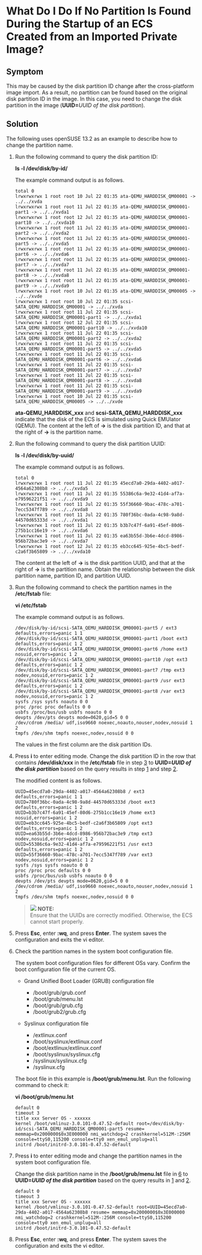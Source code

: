 # What Do I Do If No Partition Is Found During the Startup of an ECS Created from an Imported Private Image?<a name="EN-US_TOPIC_0034220644"></a>

## Symptom<a name="section15670444166"></a>

This may be caused by the disk partition ID change after the cross-platform image import. As a result, no partition can be found based on the original disk partition ID in the image. In this case, you need to change the disk partition in the image \(**UUID=**_UUID of the disk partition_\).

## Solution<a name="section04561352374"></a>

The following uses openSUSE 13.2 as an example to describe how to change the partition name.

1.  <a name="li4101085015191"></a>Run the following command to query the disk partition ID:

    **ls -l /dev/disk/by-id/**

    The example command output is as follows.

    ```
    total 0
    lrwxrwxrwx 1 root root 10 Jul 22 01:35 ata-QEMU_HARDDISK_QM00001 -> ../../xvda
    lrwxrwxrwx 1 root root 11 Jul 22 01:35 ata-QEMU_HARDDISK_QM00001-part1 -> ../../xvda1
    lrwxrwxrwx 1 root root 12 Jul 22 01:35 ata-QEMU_HARDDISK_QM00001-part10 -> ../../xvda10
    lrwxrwxrwx 1 root root 11 Jul 22 01:35 ata-QEMU_HARDDISK_QM00001-part2 -> ../../xvda2
    lrwxrwxrwx 1 root root 11 Jul 22 01:35 ata-QEMU_HARDDISK_QM00001-part5 -> ../../xvda5
    lrwxrwxrwx 1 root root 11 Jul 22 01:35 ata-QEMU_HARDDISK_QM00001-part6 -> ../../xvda6
    lrwxrwxrwx 1 root root 11 Jul 22 01:35 ata-QEMU_HARDDISK_QM00001-part7 -> ../../xvda7
    lrwxrwxrwx 1 root root 11 Jul 22 01:35 ata-QEMU_HARDDISK_QM00001-part8 -> ../../xvda8
    lrwxrwxrwx 1 root root 11 Jul 22 01:35 ata-QEMU_HARDDISK_QM00001-part9 -> ../../xvda9
    lrwxrwxrwx 1 root root 10 Jul 22 01:35 ata-QEMU_HARDDISK_QM00005 -> ../../xvde
    lrwxrwxrwx 1 root root 10 Jul 22 01:35 scsi-SATA_QEMU_HARDDISK_QM00001 -> ../../xvda
    lrwxrwxrwx 1 root root 11 Jul 22 01:35 scsi-SATA_QEMU_HARDDISK_QM00001-part1 -> ../../xvda1
    lrwxrwxrwx 1 root root 12 Jul 22 01:35 scsi-SATA_QEMU_HARDDISK_QM00001-part10 -> ../../xvda10
    lrwxrwxrwx 1 root root 11 Jul 22 01:35 scsi-SATA_QEMU_HARDDISK_QM00001-part2 -> ../../xvda2
    lrwxrwxrwx 1 root root 11 Jul 22 01:35 scsi-SATA_QEMU_HARDDISK_QM00001-part5 -> ../../xvda5
    lrwxrwxrwx 1 root root 11 Jul 22 01:35 scsi-SATA_QEMU_HARDDISK_QM00001-part6 -> ../../xvda6
    lrwxrwxrwx 1 root root 11 Jul 22 01:35 scsi-SATA_QEMU_HARDDISK_QM00001-part7 -> ../../xvda7
    lrwxrwxrwx 1 root root 11 Jul 22 01:35 scsi-SATA_QEMU_HARDDISK_QM00001-part8 -> ../../xvda8
    lrwxrwxrwx 1 root root 11 Jul 22 01:35 scsi-SATA_QEMU_HARDDISK_QM00001-part9 -> ../../xvda9
    lrwxrwxrwx 1 root root 10 Jul 22 01:35 scsi-SATA_QEMU_HARDDISK_QM00005 -> ../../xvde
    ```

    **ata-QEMU\_HARDDISK\_xxx**  and  **scsi-SATA\_QEMU\_HARDDISK\_xxx**  indicate that the disk of the ECS is simulated using Quick EMUlator \(QEMU\). The content at the left of  **-\>**  is the disk partition ID, and that at the right of  **-\>**  is the partition name.

2.  <a name="li37981366152220"></a>Run the following command to query the disk partition UUID:

    **ls -l /dev/disk/by-uuid/**

    The example command output is as follows.

    ```
    total 0
    lrwxrwxrwx 1 root root 11 Jul 22 01:35 45ecd7a0-29da-4402-a017-4564a62308b8 -> ../../xvda5
    lrwxrwxrwx 1 root root 11 Jul 22 01:35 55386c6a-9e32-41d4-af7a-e79596221f51 -> ../../xvda9
    lrwxrwxrwx 1 root root 11 Jul 22 01:35 55f36660-9bac-478c-a701-7ecc5347f789 -> ../../xvda8
    lrwxrwxrwx 1 root root 11 Jul 22 01:35 780f36bc-0ada-4c98-9a8d-44570d65333d -> ../../xvda1
    lrwxrwxrwx 1 root root 11 Jul 22 01:35 b3b7c47f-6a91-45ef-80d6-275b1cc16e19 -> ../../xvda6
    lrwxrwxrwx 1 root root 11 Jul 22 01:35 ea63b55d-3b6e-4dcd-8986-956b72bac3e9 -> ../../xvda7
    lrwxrwxrwx 1 root root 12 Jul 22 01:35 eb3cc645-925e-4bc5-bedf-c2a6f3b65809 -> ../../xvda10
    ```

    The content at the left of  **-\>**  is the disk partition UUID, and that at the right of  **-\>**  is the partition name. Obtain the relationship between the disk partition name, partition ID, and partition UUID.

3.  <a name="li11793524153042"></a>Run the following command to check the partition names in the  **/etc/fstab**  file:

    **vi /etc/fstab**

    The example command output is as follows.

    ```
    /dev/disk/by-id/scsi-SATA_QEMU_HARDDISK_QM00001-part5 / ext3 defaults,errors=panic 1 1
    /dev/disk/by-id/scsi-SATA_QEMU_HARDDISK_QM00001-part1 /boot ext3 defaults,errors=panic 1 2
    /dev/disk/by-id/scsi-SATA_QEMU_HARDDISK_QM00001-part6 /home ext3 nosuid,errors=panic 1 2
    /dev/disk/by-id/scsi-SATA_QEMU_HARDDISK_QM00001-part10 /opt ext3 defaults,errors=panic 1 2
    /dev/disk/by-id/scsi-SATA_QEMU_HARDDISK_QM00001-part7 /tmp ext3 nodev,nosuid,errors=panic 1 2
    /dev/disk/by-id/scsi-SATA_QEMU_HARDDISK_QM00001-part9 /usr ext3 defaults,errors=panic 1 2
    /dev/disk/by-id/scsi-SATA_QEMU_HARDDISK_QM00001-part8 /var ext3 nodev,nosuid,errors=panic 1 2
    sysfs /sys sysfs noauto 0 0
    proc /proc proc defaults 0 0
    usbfs /proc/bus/usb usbfs noauto 0 0
    devpts /dev/pts devpts mode=0620,gid=5 0 0
    /dev/cdrom /media/ udf,iso9660 noexec,noauto,nouser,nodev,nosuid 1 2
    tmpfs /dev/shm tmpfs noexec,nodev,nosuid 0 0
    ```

    The values in the first column are the disk partition IDs.

4.  Press  **i**  to enter editing mode. Change the disk partition ID in the row that contains  **/dev/disk/xxx**  in the  **/etc/fstab**  file in step  [3](#li11793524153042)  to  **UUID=_UUID of the disk partition_**  based on the query results in step  [1](#li4101085015191)  and step  [2](#li37981366152220).

    The modified content is as follows.

    ```
    UUID=45ecd7a0-29da-4402-a017-4564a62308b8 / ext3 defaults,errors=panic 1 1
    UUID=780f36bc-0ada-4c98-9a8d-44570d65333d /boot ext3 defaults,errors=panic 1 2
    UUID=b3b7c47f-6a91-45ef-80d6-275b1cc16e19 /home ext3 nosuid,errors=panic 1 2
    UUID=eb3cc645-925e-4bc5-bedf-c2a6f3b65809 /opt ext3 defaults,errors=panic 1 2
    UUID=ea63b55d-3b6e-4dcd-8986-956b72bac3e9 /tmp ext3 nodev,nosuid,errors=panic 1 2
    UUID=55386c6a-9e32-41d4-af7a-e79596221f51 /usr ext3 defaults,errors=panic 1 2
    UUID=55f36660-9bac-478c-a701-7ecc5347f789 /var ext3 nodev,nosuid,errors=panic 1 2
    sysfs /sys sysfs noauto 0 0
    proc /proc proc defaults 0 0
    usbfs /proc/bus/usb usbfs noauto 0 0
    devpts /dev/pts devpts mode=0620,gid=5 0 0
    /dev/cdrom /media/ udf,iso9660 noexec,noauto,nouser,nodev,nosuid 1 2
    tmpfs /dev/shm tmpfs noexec,nodev,nosuid 0 0
    ```

    >![](/images/icon-note.gif) **NOTE:**   
    >Ensure that the UUIDs are correctly modified. Otherwise, the ECS cannot start properly.  

5.  Press  **Esc**, enter  **:wq**, and press  **Enter**. The system saves the configuration and exits the vi editor.
6.  <a name="li2638602155053"></a>Check the partition names in the system boot configuration file.

    The system boot configuration files for different OSs vary. Confirm the boot configuration file of the current OS.

    -   Grand Unified Boot Loader \(GRUB\) configuration file
        -   /boot/grub/grub.conf
        -   /boot/grub/menu.lst
        -   /boot/grub/grub.cfg
        -   /boot/grub2/grub.cfg

    -   Syslinux configuration file
        -   /extlinux.conf
        -   /boot/syslinux/extlinux.conf
        -   /boot/extlinux/extlinux.conf
        -   /boot/syslinux/syslinux.cfg
        -   /syslinux/syslinux.cfg
        -   /syslinux.cfg

    The boot file in this example is  **/boot/grub/menu.lst**. Run the following command to check it:

    **vi /boot/grub/menu.lst**

    ```
    default 0
    timeout 3
    title xxx Server OS - xxxxxx
    kernel /boot/vmlinuz-3.0.101-0.47.52-default root=/dev/disk/by-id/scsi-SATA_QEMU_HARDDISK_QM00001-part5 resume= memmap=0x2000000$0x3E000000 nmi_watchdog=2 crashkernel=512M-:256M console=ttyS0,115200 console=tty0 xen_emul_unplug=all
    initrd /boot/initrd-3.0.101-0.47.52-default
    ```

7.  Press  **i**  to enter editing mode and change the partition names in the system boot configuration file.

    Change the disk partition name in the  **/boot/grub/menu.lst**  file in  [6](#li2638602155053)  to  **UUID=_UUID of the disk partition_**  based on the query results in  [1](#li4101085015191)  and  [2](#li37981366152220).

    ```
    default 0
    timeout 3
    title xxx Server OS - xxxxxx
    kernel /boot/vmlinuz-3.0.101-0.47.52-default root=UUID=45ecd7a0-29da-4402-a017-4564a62308b8 resume= memmap=0x2000000$0x3E000000 nmi_watchdog=2 crashkernel=512M-:256M console=ttyS0,115200 console=tty0 xen_emul_unplug=all
    initrd /boot/initrd-3.0.101-0.47.52-default
    ```

8.  Press  **Esc**, enter  **:wq**, and press  **Enter**. The system saves the configuration and exits the vi editor.

